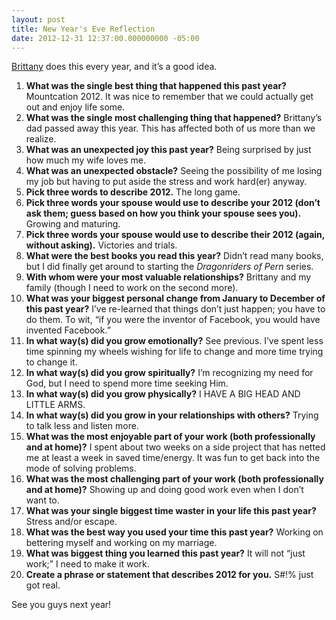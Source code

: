 ```yaml
---
layout: post
title: New Year's Eve Reflection
date: 2012-12-31 12:37:00.000000000 -05:00
---
```

<p><a href="http://latenightdramaqueen.tumblr.com" target="_blank">Brittany</a> does this every year, and it’s a good idea.</p>

<ol>
<li><strong>What was the single best thing that happened this past year?</strong> Mountcation 2012. It was nice to remember that we could actually get out and enjoy life some.</li>
<li><strong>What was the single most challenging thing that happened?</strong> Brittany’s dad passed away this year. This has affected both of us more than we realize.</li>
<li><strong>What was an unexpected joy this past year?</strong> Being surprised by just how much my wife loves me.</li>
<li><strong>What was an unexpected obstacle?</strong> Seeing the possibility of me losing my job but having to put aside the stress and work hard(er) anyway.</li>
<li><strong>Pick three words to describe 2012.</strong> The long game.</li>
<li><strong>Pick three words your spouse would use to describe your 2012 (don’t ask them; guess based on how you think your spouse sees you).</strong> Growing and maturing.</li>
<li><strong>Pick three words your spouse would use to describe their 2012 (again, without asking).</strong> Victories and trials.</li>
<li><strong>What were the best books you read this year?</strong> Didn’t read many books, but I did finally get around to starting the <em>Dragonriders of Pern</em> series.</li>
<li><strong>With whom were your most valuable relationships?</strong> Brittany and my family (though I need to work on the second more).</li>
<li><strong>What was your biggest personal change from January to December of this past year?</strong> I’ve re-learned that things don’t just happen; you have to do them. To wit, “if you were the inventor of Facebook, you would have invented Facebook.”</li>
<li><strong>In what way(s) did you grow emotionally?</strong> See previous. I’ve spent less time spinning my wheels wishing for life to change and more time trying to change it.</li>
<li><strong>In what way(s) did you grow spiritually?</strong> I’m recognizing my need for God, but I need to spend more time seeking Him.</li>
<li><strong>In what way(s) did you grow physically?</strong> I HAVE A BIG HEAD AND LITTLE ARMS.</li>
<li><strong>In what way(s) did you grow in your relationships with others?</strong> Trying to talk less and listen more.</li>
<li><strong>What was the most enjoyable part of your work (both professionally and at home)?</strong> I spent about two weeks on a side project that has netted me at least a week in saved time/energy. It was fun to get back into the mode of solving problems.</li>
<li><strong>What was the most challenging part of your work (both professionally and at home)?</strong> Showing up and doing good work even when I don’t want to.</li>
<li><strong>What was your single biggest time waster in your life this past year?</strong> Stress and/or escape.</li>
<li><strong>What was the best way you used your time this past year?</strong> Working on bettering myself and working on my marriage.</li>
<li><strong>What was biggest thing you learned this past year?</strong> It will not “just work;” I need to make it work.</li>
<li><strong>Create a phrase or statement that describes 2012 for you.</strong> S#!% just got real.</li>
</ol>

<p>See you guys next year!</p>
